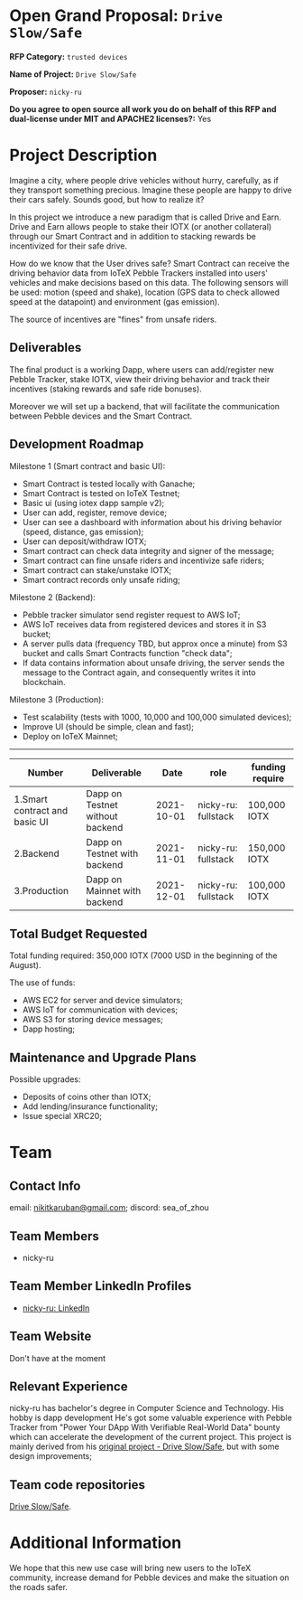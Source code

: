 # Open Grand Proposal: `Drive Slow/Safe`

**RFP Category:** `trusted devices`

**Name of Project:** `Drive Slow/Safe`

**Proposer:** `nicky-ru`

**Do you agree to open source all work you do on behalf of this RFP and dual-license under MIT and APACHE2 licenses?:** Yes

# Project Description

Imagine a city, where people drive vehicles without hurry, carefully, as if they
transport something precious. Imagine these people are happy to drive their cars
safely. Sounds good, but how to realize it?

In this project we introduce a new paradigm that is called Drive and Earn. Drive and
Earn allows people to stake their IOTX (or another collateral) through our Smart Contract
and in addition to stacking rewards be incentivized for their safe drive.

How do we know that the User drives safe? Smart Contract can receive the driving behavior
data from IoTeX Pebble Trackers installed into users' vehicles and make decisions based on
this data. The following sensors will be used: motion (speed and shake), location (GPS
data to check allowed speed at the datapoint) and environment (gas emission).

The source of incentives are "fines" from unsafe riders.

## Deliverables

The final product is a working Dapp, where users can add/register new Pebble Tracker,
stake IOTX, view their driving behavior and track their incentives (staking rewards and
safe ride bonuses).

Moreover we will set up a backend, that will facilitate the communication between
Pebble devices and the Smart Contract.

## Development Roadmap

Milestone 1 (Smart contract and basic UI):
- Smart Contract is tested locally with Ganache;
- Smart Contract is tested on IoTeX Testnet;
- Basic ui (using iotex dapp sample v2);
- User can add, register, remove device;
- User can see a dashboard with information about his driving behavior (speed, distance, gas emission);
- User can deposit/withdraw IOTX;
- Smart contract can check data integrity and signer of the message;
- Smart contract can fine unsafe riders and incentivize safe riders;
- Smart contract can stake/unstake IOTX;
- Smart contract records only unsafe riding;

Milestone 2 (Backend):
- Pebble tracker simulator send register request to AWS IoT;
- AWS IoT receives data from registered devices and stores it in S3 bucket;
- A server pulls data (frequency TBD, but approx once a minute) from S3 bucket
and calls Smart Contracts function "check data";
- If data contains information about unsafe driving, the server sends the message to
the Contract again, and consequently writes it into blockchain.

Milestone 3 (Production):
- Test scalability (tests with 1000, 10,000 and 100,000 simulated devices);
- Improve UI (should be simple, clean and fast);
- Deploy on IoTeX Mainnet;

---
| Number | Deliverable | Date | role | funding require |
| ------------- | ------------- | ------------- | ----------- | ---------- |
| 1.Smart contract and basic UI | Dapp on Testnet without backend  | 2021-10-01 | nicky-ru: fullstack | 100,000 IOTX |
| 2.Backend | Dapp on Testnet with backend | 2021-11-01 | nicky-ru: fullstack | 150,000 IOTX |
| 3.Production | Dapp on Mainnet with backend | 2021-12-01 | nicky-ru: fullstack | 100,000 IOTX |

## Total Budget Requested

Total funding required: 350,000 IOTX (7000 USD in the beginning of the August).

The use of funds:
- AWS EC2 for server and device simulators;
- AWS IoT for communication with devices;
- AWS S3 for storing device messages;
- Dapp hosting;

## Maintenance and Upgrade Plans

Possible upgrades:
- Deposits of coins other than IOTX;
- Add lending/insurance functionality;
- Issue special XRC20;

# Team

## Contact Info

email: nikitkaruban@gmail.com;
discord: sea_of_zhou

## Team Members

- nicky-ru

## Team Member LinkedIn Profiles

- [nicky-ru: LinkedIn](https://www.linkedin.com/in/nikita-r-41122887)

## Team Website

Don't have at the moment

## Relevant Experience

nicky-ru has bachelor's degree in Computer Science and Technology. His hobby is
dapp development He's got some valuable experience with Pebble Tracker from "Power
Your DApp With Verifiable Real-World Data" bounty which can accelerate the development
of the current project. This project is mainly
derived from his [original project - Drive Slow/Safe](https://github.com/nicky-ru/drive-slow-safe),
but with some design improvements;

## Team code repositories

[Drive Slow/Safe](https://github.com/nicky-ru/drive-slow-safe).

# Additional Information

We hope that this new use case will bring new users to the IoTeX community, increase
demand for Pebble devices and make the situation on the roads safer.

